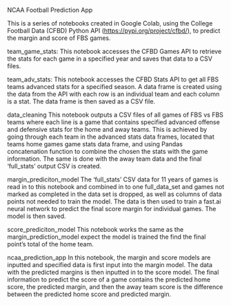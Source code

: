NCAA Football Prediction App

This is a series of notebooks created in Google Colab, using the College Football Data (CFBD) Python API (https://pypi.org/project/cfbd/), to predict the margin and score of FBS games. 

team_game_stats:
This notebook accesses the CFBD Games API to retrieve the stats for each game in a specified year and saves that data to a CSV files.

team_adv_stats:
This notebook accesses the CFBD Stats API to get all FBS teams advanced stats for a specified season. A data frame is created using the data from the API with each row is an individual team and each column is a stat. The data frame is then saved as a CSV file. 

data_cleaning
This notebook outputs a CSV files of all games of FBS vs FBS teams where each line is a game that contains specified advanced offense and defensive stats for the home and away teams. This is achieved by going through each team in the advanced stats data frames, located that teams home games game stats data frame, and using Pandas concatenation function to combine the chosen the stats with the game information. The same is done with the away team data and the final ‘full_stats’ output CSV is created. 

margin_prediciton_model
The ‘full_stats’ CSV data for 11 years of games is read in to this notebook and combined in to one full_data_set and games not marked as completed in the data set is dropped, as well as columns of data points not needed to train the model. The data is then used to train a fast.ai neural network to predict the final score margin for individual games. The model is then saved.  

score_prediciton_model
This notebook works the same as the margin_prediction_model expect the model is trained the find the final point’s total of the home team.

ncaa_prediction_app
In this notebook, the margin and score models are inputted and specified data is first input into the margin model. The data with the predicted margins is then inputted in to the score model. The final information to predict the score of a game contains the predicted home score, the predicted margin, and then the away team score is the difference between the predicted home score and predicted margin. 
